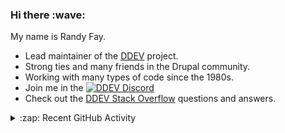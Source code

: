 
<h3>Hi there :wave:</h3>

My name is Randy Fay.

- Lead maintainer of the [DDEV](https://github.com/ddev/ddev) project.
- Strong ties and many friends in the Drupal community.
- Working with many types of code since the 1980s.
- Join me in the [![DDEV Discord](https://img.shields.io/discord/664580571770388500?logo=discord&logoColor=%23fff&label=DDEV%20Discord&link=https%3A%2F%2Fddev.com%2Fs%2Fdiscord)](https://ddev.com/s/discord)
- Check out the [DDEV Stack Overflow](https://stackoverflow.com/tags/ddev) questions and answers.

<details>
  <summary>:zap: Recent GitHub Activity</summary>

<!--RECENT_ACTIVITY:start-->
1. 💬 Commented on [#7206](https://github.com/ddev/ddev/pull/7206#discussion_r2040823256) in [ddev/ddev](https://github.com/ddev/ddev)<br>
2. 💬 Commented on [#3](https://github.com/takielias/ddev-oci8/pull/3#issuecomment-2799062798) in [takielias/ddev-oci8](https://github.com/takielias/ddev-oci8)<br>
3. 💬 Commented on [#7204](https://github.com/ddev/ddev/issues/7204#issuecomment-2799055930) in [ddev/ddev](https://github.com/ddev/ddev)<br>
4. 💬 Commented on [#7204](https://github.com/ddev/ddev/issues/7204#issuecomment-2799054928) in [ddev/ddev](https://github.com/ddev/ddev)<br>
5. 💬 Commented on [#3](https://github.com/takielias/ddev-oci8/pull/3#issuecomment-2799054669) in [takielias/ddev-oci8](https://github.com/takielias/ddev-oci8)<br>
6. 💬 Commented on [#7205](https://github.com/ddev/ddev/pull/7205#discussion_r2040749071) in [ddev/ddev](https://github.com/ddev/ddev)<br>
7. 🔴 Requested changes in [#7205](https://github.com/ddev/ddev/pull/7205#pullrequestreview-2762263419) in [ddev/ddev](https://github.com/ddev/ddev)<br>
8. 💬 Commented on [#7205](https://github.com/ddev/ddev/pull/7205#discussion_r2040749137) in [ddev/ddev](https://github.com/ddev/ddev)<br>
9. 💬 Commented on [#7204](https://github.com/ddev/ddev/issues/7204#issuecomment-2799010723) in [ddev/ddev](https://github.com/ddev/ddev)<br>
10. 💬 Commented on [#7199](https://github.com/ddev/ddev/pull/7199#issuecomment-2798985008) in [ddev/ddev](https://github.com/ddev/ddev)<br>
11. ✔️ Closed issue [#7198](https://github.com/ddev/ddev/issues/7198) in [ddev/ddev](https://github.com/ddev/ddev)<br>
12. 🎉 Merged PR [#7199](https://github.com/ddev/ddev/pull/7199) in [ddev/ddev](https://github.com/ddev/ddev)<br>
13. 💬 Commented on [#2](https://github.com/takielias/ddev-oci8/issues/2#issuecomment-2798977782) in [takielias/ddev-oci8](https://github.com/takielias/ddev-oci8)<br>
14. 🎉 Merged PR [#7203](https://github.com/ddev/ddev/pull/7203) in [ddev/ddev](https://github.com/ddev/ddev)<br>
15. 👍 Approved [#7203](https://github.com/ddev/ddev/pull/7203#pullrequestreview-2762238453) in [ddev/ddev](https://github.com/ddev/ddev)<br>
16. 💬 Commented on [#7202](https://github.com/ddev/ddev/issues/7202#issuecomment-2798965105) in [ddev/ddev](https://github.com/ddev/ddev)<br>
17. 💪 Opened PR [#3](https://github.com/takielias/ddev-oci8/pull/3) in [takielias/ddev-oci8](https://github.com/takielias/ddev-oci8)<br>
18. 💬 Commented on [#7202](https://github.com/ddev/ddev/issues/7202#issuecomment-2798956402) in [ddev/ddev](https://github.com/ddev/ddev)<br>
19. 💬 Commented on [#7204](https://github.com/ddev/ddev/issues/7204#issuecomment-2798951720) in [ddev/ddev](https://github.com/ddev/ddev)<br>
20. 🔱 Forked [rfay/ddev-oci8](https://github.com/rfay/ddev-oci8) from [takielias/ddev-oci8](https://github.com/takielias/ddev-oci8)<br>
<!--RECENT_ACTIVITY:end-->

</details>
